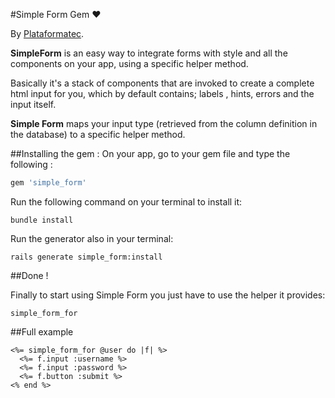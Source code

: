 #Simple Form Gem   ♥


By [Plataformatec](http://plataformatec.com.br/).

**SimpleForm** is an easy way to integrate forms with style and all the components on your app, using a specific helper method. 

Basically it's a stack of components that are invoked to create a complete html input for you, which by default contains; labels , hints, errors and the input itself.

**Simple Form** maps your input type (retrieved from the column definition in the database) to a specific helper method.

##Installing the gem : 
On your app, go to your gem file and type the following : 
```ruby
gem 'simple_form'
```

Run the following command on your terminal to install it:

```console
bundle install
```

Run the generator also in your terminal:

```console
rails generate simple_form:install
```
##Done !

Finally to start using Simple Form you just have to use the helper it provides:

```erb
simple_form_for
```
##Full example 

```erb
<%= simple_form_for @user do |f| %>
  <%= f.input :username %>
  <%= f.input :password %>
  <%= f.button :submit %>
<% end %>
```
